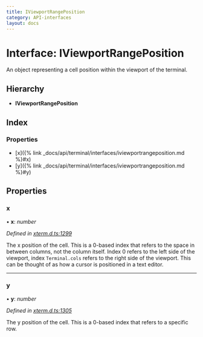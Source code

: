 ```yaml
---
title: IViewportRangePosition
category: API-interfaces
layout: docs
---
```



# Interface: IViewportRangePosition

An object representing a cell position within the viewport of the terminal.

## Hierarchy

* **IViewportRangePosition**

## Index

### Properties

* [x]({% link _docs/api/terminal/interfaces/iviewportrangeposition.md %}#x)
* [y]({% link _docs/api/terminal/interfaces/iviewportrangeposition.md %}#y)

## Properties

###  x

• **x**: *number*

*Defined in [xterm.d.ts:1299](https://github.com/xtermjs/xterm.js/blob/5.5.0/typings/xterm.d.ts#L1299)*

The x position of the cell. This is a 0-based index that refers to the
space in between columns, not the column itself. Index 0 refers to the
left side of the viewport, index `Terminal.cols` refers to the right side
of the viewport. This can be thought of as how a cursor is positioned in
a text editor.

___

###  y

• **y**: *number*

*Defined in [xterm.d.ts:1305](https://github.com/xtermjs/xterm.js/blob/5.5.0/typings/xterm.d.ts#L1305)*

The y position of the cell. This is a 0-based index that refers to a
specific row.
